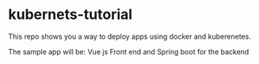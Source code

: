 # kubernets-tutorial


This repo shows you a way to deploy apps using docker and kuberenetes.

The sample app will be: Vue js Front end and Spring boot for the backend
